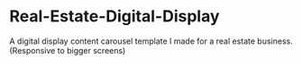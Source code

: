 # Real-Estate-Digital-Display
A digital display content carousel template I made for a real estate business. (Responsive to bigger screens)
